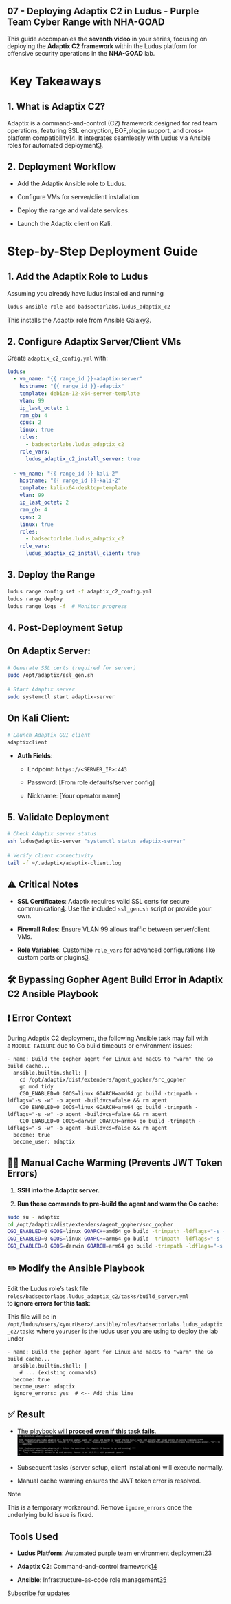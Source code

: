 ## **07 - Deploying Adaptix C2 in Ludus - Purple Team Cyber Range with NHA-GOAD**

This guide accompanies the **seventh video** in your series, focusing on deploying the **Adaptix C2 framework** within the Ludus platform for offensive security operations in the **NHA-GOAD** lab.

#  **Key Takeaways**

## 1. **What is Adaptix C2?**

Adaptix is a command-and-control (C2) framework designed for red team operations, featuring SSL encryption, BOF,plugin support, and cross-platform compatibility[1](https://github.com/badsectorlabs/ludus_adaptix_c2)[4](https://adaptix-framework.gitbook.io/adaptix-framework/adaptix-c2/getting-starting/starting). It integrates seamlessly with Ludus via Ansible roles for automated deployment[3](https://docs.ludus.cloud/docs/roles).

## 2. **Deployment Workflow**

- Add the Adaptix Ansible role to Ludus.
    
- Configure VMs for server/client installation.
    
- Deploy the range and validate services.
    
- Launch the Adaptix client on Kali.
    

# **Step-by-Step Deployment Guide**

## **1. Add the Adaptix Role to Ludus**
Assuming you already have ludus installed and running

```bash
ludus ansible role add badsectorlabs.ludus_adaptix_c2
```

This installs the Adaptix role from Ansible Galaxy[3](https://docs.ludus.cloud/docs/roles).

## **2. Configure Adaptix Server/Client VMs**

Create `adaptix_c2_config.yml` with:
```yml
ludus:
  - vm_name: "{{ range_id }}-adaptix-server"
    hostname: "{{ range_id }}-adaptix"
    template: debian-12-x64-server-template
    vlan: 99
    ip_last_octet: 1
    ram_gb: 4
    cpus: 2
    linux: true
    roles:
      - badsectorlabs.ludus_adaptix_c2
    role_vars:
      ludus_adaptix_c2_install_server: true

  - vm_name: "{{ range_id }}-kali-2"
    hostname: "{{ range_id }}-kali-2"
    template: kali-x64-desktop-template
    vlan: 99
    ip_last_octet: 2
    ram_gb: 4
    cpus: 2
    linux: true
    roles:
      - badsectorlabs.ludus_adaptix_c2
    role_vars:
      ludus_adaptix_c2_install_client: true

```

## **3. Deploy the Range**
```bash
ludus range config set -f adaptix_c2_config.yml
ludus range deploy
ludus range logs -f  # Monitor progress
```

## **4. Post-Deployment Setup**

## **On Adaptix Server:**

```bash
# Generate SSL certs (required for server)
sudo /opt/adaptix/ssl_gen.sh

# Start Adaptix server
sudo systemctl start adaptix-server
```

## **On Kali Client:**

```bash
# Launch Adaptix GUI client
adaptixclient
```
- **Auth Fields**:
    
    - Endpoint: `https://<SERVER_IP>:443`
        
    - Password: [From role defaults/server config]
        
    - Nickname: [Your operator name]
        
## **5. Validate Deployment**

```bash
# Check Adaptix server status
ssh ludus@adaptix-server "systemctl status adaptix-server"

# Verify client connectivity
tail -f ~/.adaptix/adaptix-client.log

```

## ⚠️ **Critical Notes**

- **SSL Certificates**: Adaptix requires valid SSL certs for secure communication[4](https://adaptix-framework.gitbook.io/adaptix-framework/adaptix-c2/getting-starting/starting). Use the included `ssl_gen.sh` script or provide your own.
    
- **Firewall Rules**: Ensure VLAN 99 allows traffic between server/client VMs.
    
- **Role Variables**: Customize `role_vars` for advanced configurations like custom ports or plugins[3](https://docs.ludus.cloud/docs/roles).
    

## 🛠️ Bypassing Gopher Agent Build Error in Adaptix C2 Ansible Playbook

## ❗ Error Context

During Adaptix C2 deployment, the following Ansible task may fail with a `MODULE FAILURE` due to Go build timeouts or environment issues:

```text
- name: Build the gopher agent for Linux and macOS to "warm" the Go build cache...
  ansible.builtin.shell: |
    cd /opt/adaptix/dist/extenders/agent_gopher/src_gopher
    go mod tidy
    CGO_ENABLED=0 GOOS=linux GOARCH=amd64 go build -trimpath -ldflags="-s -w" -o agent -buildvcs=false && rm agent
    CGO_ENABLED=0 GOOS=linux GOARCH=arm64 go build -trimpath -ldflags="-s -w" -o agent -buildvcs=false && rm agent
    CGO_ENABLED=0 GOOS=darwin GOARCH=arm64 go build -trimpath -ldflags="-s -w" -o agent -buildvcs=false && rm agent
  become: true
  become_user: adaptix

```

## 🧑‍💻 Manual Cache Warming (Prevents JWT Token Errors)

1. **SSH into the Adaptix server.**
    
2. **Run these commands to pre-build the agent and warm the Go cache:**
```bash
sudo su - adaptix
cd /opt/adaptix/dist/extenders/agent_gopher/src_gopher
CGO_ENABLED=0 GOOS=linux GOARCH=amd64 go build -trimpath -ldflags="-s -w" -o agent -buildvcs=false && rm agent
CGO_ENABLED=0 GOOS=linux GOARCH=arm64 go build -trimpath -ldflags="-s -w" -o agent -buildvcs=false && rm agent
CGO_ENABLED=0 GOOS=darwin GOARCH=arm64 go build -trimpath -ldflags="-s -w" -o agent -buildvcs=false && rm agent

```

## ✏️ Modify the Ansible Playbook

Edit the Ludus role’s task file  
`roles/badsectorlabs.ludus_adaptix_c2/tasks/build_server.yml`  
to **ignore errors for this task**:

This file will be in `/opt/ludus/users/<yourUser>/.ansible/roles/badsectorlabs.ludus_adaptix_c2/tasks` where `yourUser` is the ludus user you are using to deploy the lab under

```text
- name: Build the gopher agent for Linux and macOS to "warm" the Go build cache...
  ansible.builtin.shell: |
    # ... (existing commands)
  become: true
  become_user: adaptix
  ignore_errors: yes  # <-- Add this line

```

## ✅ Result

- The playbook will **proceed even if this task fails**.
![](../../05%20Images/Pasted%20image%2020250517220025.png)
- Subsequent tasks (server setup, client installation) will execute normally.
    
- Manual cache warming ensures the JWT token error is resolved.
    

> [!note]  
> This is a temporary workaround. Remove `ignore_errors` once the underlying build issue is fixed.

##  **Tools Used**

- **Ludus Platform**: Automated purple team environment deployment[2](https://minder-security.ghost.io/ludus-build-a-purple-teaming-test-environment/)[3](https://docs.ludus.cloud/docs/roles)
    
- **Adaptix C2**: Command-and-control framework[1](https://github.com/badsectorlabs/ludus_adaptix_c2)[4](https://adaptix-framework.gitbook.io/adaptix-framework/adaptix-c2/getting-starting/starting)
    
- **Ansible**: Infrastructure-as-code role management[3](https://docs.ludus.cloud/docs/roles)[5](https://docs.ludus.cloud/docs/developers/ansible-roles)
    
[Subscribe for updates](https://www.youtube.com/@ITSecurityLabs)